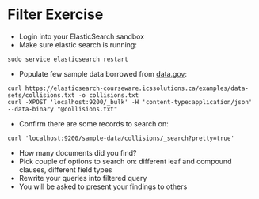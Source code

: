 # Filter Exercise #

* Login into your ElasticSearch sandbox
* Make sure elastic search is running:
```
sudo service elasticsearch restart
```
* Populate few sample data borrowed from <a href="https://catalog.data.gov/dataset" target="_blank">data.gov</a>:
```
curl https://elasticsearch-courseware.icssolutions.ca/examples/data-sets/collisions.txt -o collisions.txt
curl -XPOST 'localhost:9200/_bulk' -H 'content-type:application/json' --data-binary "@collisions.txt"
```
* Confirm there are some records to search on:
```
curl 'localhost:9200/sample-data/collisions/_search?pretty=true'
```
* How many documents did you find?
* Pick couple of options to search on: different leaf and compound clauses, different field types
* Rewrite your queries into filtered query
* You will be asked to present your findings to others


